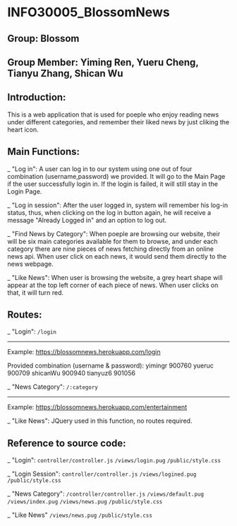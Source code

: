 # INFO30005_BlossomNews

## Group: Blossom

## Group Member: Yiming Ren, Yueru Cheng, Tianyu Zhang, Shican Wu

## Introduction:
This is a web application that is used for poeple who enjoy reading news under different categories, and remember their liked news by just cliking the heart icon.

## Main Functions:

_ "Log in": A user can log in to our system using one out of four combination (username,password) we provided. It will go to the Main Page if the user successfully login in. If the login is failed, it will still stay in the Login Page. 

_ "Log in session": After the user logged in, system will remember his log-in status, thus, when clicking on the log in button again, he will receive a message "Already Logged in" and an option to log out.

_ "Find News by Category": When poeple are browsing our website, their will be six main categories available for them to browse, and under each category there are nine pieces of news fetching directly from an online news api. When user click on each news, it would send them directly to the news webpage.

_ "Like News": When user is browsing the website, a grey heart shape will appear at the top left corner of each piece of news. When user clicks on that, it will turn red.

## Routes:

_ "Login": `/login`
***
Example: https://blossomnews.herokuapp.com/login

Provided combination (username & password): yimingr  900760
                                            yueruc   900709
                                            shicanWu 900940
                                            tianyuz6 901056

_ "News Category": `/:category`
***
Example: https://blossomnews.herokuapp.com/entertainment

_ "Like News": JQuery used in this function, no routes required.


## Reference to source code:

_ "Login":
`controller/controller.js`
`/views/login.pug`
`/public/style.css`

_ "Login Session":
`controller/controller.js`
`/views/logined.pug`
`/public/style.css`

_ "News Category":
`/controller/controller.js`
`/views/default.pug`
`/views/index.pug`
`/views/news.pug`
`/public/style.css`

_ "Like News"
`/views/news.pug`
`/public/style.css`